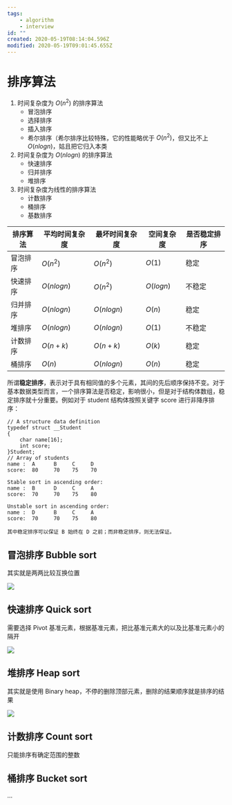 ```yaml
---
tags:
    - algorithm
    - interview
id: ""
created: 2020-05-19T08:14:04.596Z
modified: 2020-05-19T09:01:45.655Z
---
```

# 排序算法
1. 时间复杂度为 $O(n^2)$ 的排序算法
   * 冒泡排序
   * 选择排序
   * 插入排序
   * 希尔排序（希尔排序比较特殊，它的性能略优于 $O(n^2)$，但又比不上 $O(nlogn)$，姑且把它归入本类
2. 时间复杂度为 $O(nlogn)$ 的排序算法
   * 快速排序
   * 归并排序
   * 堆排序
3. 时间复杂度为线性的排序算法
   * 计数排序
   * 桶排序
   * 基数排序

|排序算法   | 平均时间复杂度  | 最坏时间复杂度|空间复杂度| 是否稳定排序|
|---|---|---|---|---|
| 冒泡排序|   $O(n^2)$| $O(n^2)$ | $O(1)$| 稳定 | 
| 快速排序  |   $O(nlogn)$| $O(n^2)$    | $O(logn)$| 不稳定  |
| 归并排序  |   $O(nlogn)$   | $O(nlogn)$   | $O(n)$   | 稳定 |
| 堆排序  |   $O(nlogn)$| $O(nlogn)$| $O(1)$    | 不稳定  |
| 计数排序  |   $O(n + k)$| $O(n + k)$   | $O(k)$| 稳定  |
| 桶排序  |   $O(n)$| $O(nlogn)$    | $O(n)$   | 稳定  |


所谓**稳定排序**，表示对于具有相同值的多个元素，其间的先后顺序保持不变。对于基本数据类型而言，一个排序算法是否稳定，影响很小，但是对于结构体数组，稳定排序就十分重要。例如对于 student 结构体按照关键字 score 进行非降序排序：

```
// A structure data definition
typedef struct __Student
{
    char name[16];
    int score;
}Student;
// Array of students
name :  A      B     C     D
score:  80     70    75    70
 
Stable sort in ascending order:
name :  B      D     C     A
score:  70     70    75    80
 
Unstable sort in ascending order:
name :  D      B     C     A
score:  70     70    75    80

其中稳定排序可以保证 B 始终在 D 之前；而非稳定排序，则无法保证。
```

## 冒泡排序 Bubble sort
其实就是两两比较互换位置

![](https://www.bournetocode.com/projects/GCSE_Computing_Fundamentals/pages/img/bubble_sort_ani.gif)

## 快速排序 Quick sort
需要选择 Pivot 基准元素，根据基准元素，把比基准元素大的以及比基准元素小的隔开

![](https://i.loli.net/2020/05/19/KyuiU895kSVwqgv.gif)  

## 堆排序 Heap sort
其实就是使用 Binary heap，不停的删除顶部元素，删除的结果顺序就是排序的结果

![](https://www.codingeek.com/wp-content/uploads/2016/07/Heapsort-example.gif)

## 计数排序 Count sort
只能排序有确定范围的整数

## 桶排序 Bucket sort
...
